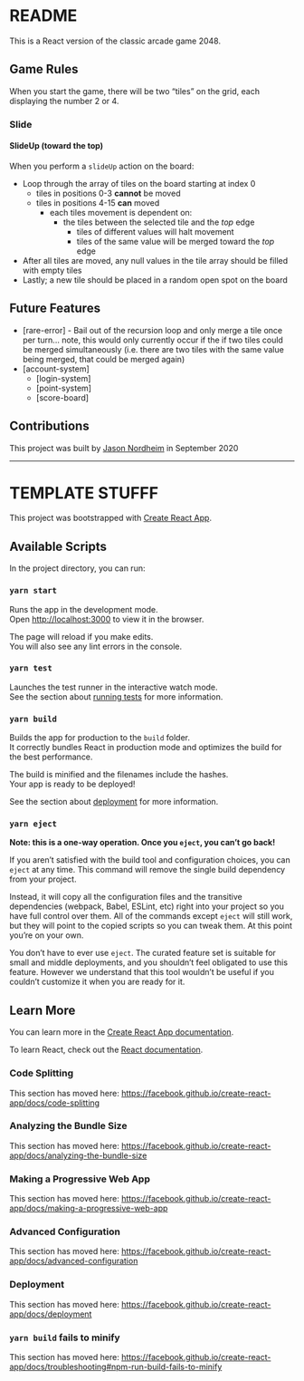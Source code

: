 # README 

This is a React version of the classic arcade game 2048. 

## Game Rules 

When you start the game, there will be two “tiles” on the grid, each displaying the number 2 or 4.


### Slide 

#### SlideUp (toward the top)
When you perform a `slideUp` action on the board: 
* Loop through the array of tiles on the board starting at index 0 
  * tiles in positions 0-3 **cannot** be moved 
  * tiles in positions 4-15 **can** moved 
    * each tiles movement is dependent on: 
      * the tiles between the selected tile and the _top_ edge 
        * tiles of different values will halt movement 
        * tiles of the same value will be merged toward the _top_ edge
* After all tiles are moved, any null values in the tile array should be filled with empty tiles 
* Lastly; a new tile should be placed in a random open spot on the board 



## Future Features 

* [rare-error] - Bail out of the recursion loop and only merge a tile once per turn... note, this would only currently occur if the if two tiles could be merged simultaneously (i.e. there are two tiles with the same value being merged, that could be merged again)
* [account-system]
  * [login-system]
  * [point-system]
  * [score-board]


## Contributions 

This project was built by [Jason Nordheim](https://github.com/jason-nordheim) in September 2020 



--- 

# TEMPLATE STUFFF 

This project was bootstrapped with [Create React App](https://github.com/facebook/create-react-app).

## Available Scripts

In the project directory, you can run:

### `yarn start`

Runs the app in the development mode.<br />
Open [http://localhost:3000](http://localhost:3000) to view it in the browser.

The page will reload if you make edits.<br />
You will also see any lint errors in the console.

### `yarn test`

Launches the test runner in the interactive watch mode.<br />
See the section about [running tests](https://facebook.github.io/create-react-app/docs/running-tests) for more information.

### `yarn build`

Builds the app for production to the `build` folder.<br />
It correctly bundles React in production mode and optimizes the build for the best performance.

The build is minified and the filenames include the hashes.<br />
Your app is ready to be deployed!

See the section about [deployment](https://facebook.github.io/create-react-app/docs/deployment) for more information.

### `yarn eject`

**Note: this is a one-way operation. Once you `eject`, you can’t go back!**

If you aren’t satisfied with the build tool and configuration choices, you can `eject` at any time. This command will remove the single build dependency from your project.

Instead, it will copy all the configuration files and the transitive dependencies (webpack, Babel, ESLint, etc) right into your project so you have full control over them. All of the commands except `eject` will still work, but they will point to the copied scripts so you can tweak them. At this point you’re on your own.

You don’t have to ever use `eject`. The curated feature set is suitable for small and middle deployments, and you shouldn’t feel obligated to use this feature. However we understand that this tool wouldn’t be useful if you couldn’t customize it when you are ready for it.

## Learn More

You can learn more in the [Create React App documentation](https://facebook.github.io/create-react-app/docs/getting-started).

To learn React, check out the [React documentation](https://reactjs.org/).

### Code Splitting

This section has moved here: https://facebook.github.io/create-react-app/docs/code-splitting

### Analyzing the Bundle Size

This section has moved here: https://facebook.github.io/create-react-app/docs/analyzing-the-bundle-size

### Making a Progressive Web App

This section has moved here: https://facebook.github.io/create-react-app/docs/making-a-progressive-web-app

### Advanced Configuration

This section has moved here: https://facebook.github.io/create-react-app/docs/advanced-configuration

### Deployment

This section has moved here: https://facebook.github.io/create-react-app/docs/deployment

### `yarn build` fails to minify

This section has moved here: https://facebook.github.io/create-react-app/docs/troubleshooting#npm-run-build-fails-to-minify
